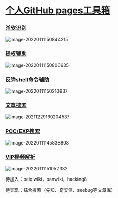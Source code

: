 # [个人GitHub pages工具箱](https://mrwq.github.io/)

### [杀软识别](https://mrwq.github.io/avlist/) <br>
![image-20220111150844215](https://cdn.jsdelivr.net/gh/MrWQ/vulnerability-test-img/img/202201111508299.png)
### [提权辅助](https://mrwq.github.io/peassist/) <br>
![image-20220111150806635](https://cdn.jsdelivr.net/gh/MrWQ/vulnerability-test-img/img/202201111508745.png)
### [反弹shell命令辅助](https://mrwq.github.io/reverseshellgenerator/) <br>
![image-20220111150210937](https://cdn.jsdelivr.net/gh/MrWQ/vulnerability-test-img/img/202201111502038.png)
### [文章搜索](https://mrwq.github.io/paper/) <br>
![image-20211229160204537](https://cdn.jsdelivr.net/gh/MrWQ/vulnerability-test-img/img/202112291602722.png)
### [POC/EXP搜索](https://mrwq.github.io/poc/) <br>
![image-20220111145838808](https://cdn.jsdelivr.net/gh/MrWQ/vulnerability-test-img/img/202201111458884.png)
### [VIP视频解析](https://mrwq.github.io/vip/) <br>
![image-20220111151052382](https://cdn.jsdelivr.net/gh/MrWQ/vulnerability-test-img/img/202201111510466.png)


待加入：peiqiwiki，panwiki，hacking8

待实现：综合搜索（先知、奇安信、seebug等文章库）